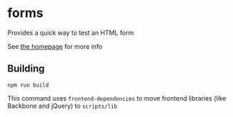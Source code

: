 # forms

Provides a quick way to test an HTML form

See [the homepage](https://sidneynemzer.github.io/forms/) for more info


## Building

```
npm run build
```

This command uses `frontend-dependencies` to move frontend libraries (like Backbone  and jQuery) to `scripts/lib`